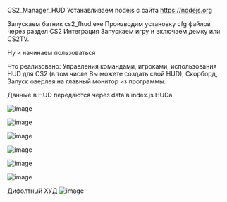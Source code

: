 CS2_Manager_HUD
Устанавливаем nodejs с сайта https://nodejs.org

Запускаем батник cs2_fhud.exe
Производим установку cfg файлов через раздел CS2 Интеграция
Запускаем игру и включаем демку или CS2TV.

Ну и начинаем пользоваться

Что реализовано: Управления командами, игроками, использования HUD для CS2 (в том числе Вы можете создать свой HUD), Скорборд, Запуск оверлея на главный монитор из программы.

Данные в HUD передаются через data в index.js HUDa.

![image](https://github.com/user-attachments/assets/98d97ee0-e652-4a55-b14d-c80362909cb9)

![image](https://github.com/user-attachments/assets/44b29415-466e-42fb-9d65-4bfe28ba319f)

![image](https://github.com/user-attachments/assets/a89871ae-5757-486d-8cd9-15083c84f9c2)

![image](https://github.com/user-attachments/assets/5a7310c0-31fc-484e-a16c-192f235ce138)

![image](https://github.com/user-attachments/assets/6a2bba20-18b0-4857-8c18-b02558214d47)

![image](https://github.com/user-attachments/assets/1bf7bef3-f37b-42e1-a29b-0bfdc56089b6)

Дифолтный ХУД
![image](https://github.com/user-attachments/assets/fa3ee83c-5fe3-4138-b91f-ef61618e0c68)
